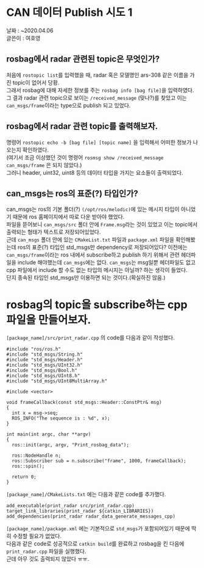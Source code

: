# CAN 데이터 Publish 시도 1
날짜 : ~2020.04.06    
글쓴이 : 여호영

## rosbag에서 radar 관련된 topic은 무엇인가?
처음에 `rostopic list`를 입력했을 때, radar 혹은 모델명인 ars-308 같은 이름을 가진 topic이 없어서 당황.    
그래서 rosbag에 대해 자세한 정보를 주는 `rosbag info [bag file]`을 입력하였다.    
그 결과 radar 관련 topic으로 보이는 `/received_message` (맞나?)를 찾았고 이는 `can_msgs/frame`이라는 type으로 publish 되고 있었다.

## rosbag에서 radar 관련 topic를 출력해보자.
명령어 `rostopic echo -b [bag file] [topic name]` 을 입력해서 어떠한 정보가 나오는지 확인하였다.    
(여기서 조금 이상했던 것이 명령어 `rosmsg show /received_message can_msgs/frame` 은 되지 않았다.)    
그러니 header, uint32, uint8 등의 데이터 타입을 가지는 요소들이 출력되었다.    

## can_msgs는 ros의 표준(?) 타입인가?
can_msgs는 ros의 기본 폴더(?) `(/opt/ros/melodic)`에 있는 메시지 타입이 아니었기 때문에 ros 홈페이지에서 따로 다운 받아야 했었다.    
파일을 뜯어보니 `can_msgs/src` 폴더 안에 `Frame.msg`라는 것이 있었고 이는 topic에서 출력되는 형태가 텍스트로 저장되어있었다.    
근데 `can_msgs` 폴더 안에 있는 `CMakeList.txt` 파일과 `package.xml` 파일을 확인해봤는데 ros의 표준(?) 타입인 std_msgs만 dependency로 저장되어있다? 이전에는 `can_msgs/frame`이라는 ros 내에서 subscribe하고 publish 하기 위해서 관련 헤더파일을 include 해야했는데 `can_msgs`에는 없다. `can_msgs`는 msg일뿐 헤더파일도 없고 cpp 파일에서 include 할 수도 없는 타입의 메시지는 아닐까? 하는 생각이 들었다.    
단지 종속된 타입인 std_msgs만 이용하면 되는 것이다.(확실하진 않음.)    

# rosbag의 topic을 subscribe하는 cpp 파일을 만들어보자.
`[package_name]/src/print_radar.cpp` 의 code를 다음과 같이 작성했다.
```
#include "ros/ros.h"
#include "std_msgs/String.h"
#include "std_msgs/Header.h"
#include "std_msgs/UInt32.h"
#include "std_msgs/Bool.h"
#include "std_msgs/UInt8.h"
#include "std_msgs/UInt8MultiArray.h"

#include <vector>

void frameCallback(const std_msgs::Header::ConstPtr& msg)
{
  int x = msg->seq;
  ROS_INFO("The sequence is : %d", x);
}

int main(int argc, char **argv)
{
  ros::init(argc, argv, "Print_rosbag_data");

  ros::NodeHandle n;
  ros::Subscriber sub = n.subscribe("frame", 1000, frameCallback);
  ros::spin();

  return 0;
}
```

`[package_name]/CMakeLists.txt` 에는 다음과 같은 code를 추가했다.
```
add_executable(print_radar src/print_radar.cpp)
target_link_libraries(print_radar ${catkin_LIBRARIES})
add_dependencies(print_radar radar_data_generate_messages_cpp)
```

`[package_name]/package.xml` 에는 기본적으로 `std_msgs`가 포함되어있기 때문에 딱히 수정할 필요가 없었다.    
다음과 같은 code로 성공적으로 `catkin build`를 완료하고 rosbag을 킨 다음에 `print_radar.cpp` 파일을 실행했다.    
근데 아무 것도 출력되지 않았다 ㅠㅠ.
